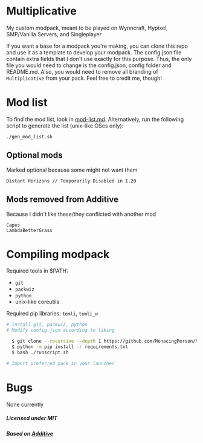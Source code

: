 # Multiplicative

My custom modpack, meant to be played on Wynncraft, Hypixel, SMP/Vanilla Servers, and Singleplayer

If you want a base for a modpack you're making, you can clone this repo
and use it as a template to develop your modpack. The config.json file contain
extra fields that I don't use exactly for this purpose. Thus, the only file you
would need to change is the config.json, config folder and README.md. Also, you
would need to remove all branding of `Multiplicative` from your pack.
Feel free to credit me, though!

# Mod list

To find the mod list, look in [mod-list.md](./mod-list.md).
Alternatively, run the following script to generate the list (unix-like OSes only):
```
./gen_mod_list.sh
```


## Optional mods

Marked optional because some might not want them

```
Distant Horizons // Temporarily Disabled in 1.20
```

## Mods removed from Additive

Because I didn't like these/they conflicted with another mod

```
Capes
LambdaBetterGrass
```

# Compiling modpack

Required tools in $PATH:
- `git`
- `packwiz`
- `python`
- unix-like coreutils

Required pip libraries: `tomli`, `tomli_w`

```bash
# Install git, packwiz, python
# Modify config.json according to liking

  $ git clone --recursive --depth 1 https://github.com/MenacingPerson/Multiplicative.git
  $ python -m pip install -r requirements.txt
  $ bash ./runscript.sh

# Import preferred pack in your launcher
```

# Bugs
None currently

##### Licensed under MIT

##### Based on [Additive](https://github.com/intergrav/Additive)
